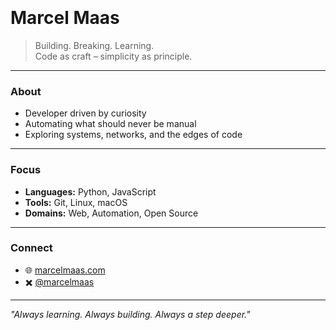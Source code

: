<p align="center">
  <img src="data:image/svg+xml;utf8,
  <svg xmlns='http://www.w3.org/2000/svg' width='500'>
    <image href='signature.jpg' width='500'/>
  </svg>" alt="M. Maas"/>
</p>

# Marcel Maas  

> Building. Breaking. Learning.  
> Code as craft – simplicity as principle.  

---

### About
- Developer driven by curiosity  
- Automating what should never be manual  
- Exploring systems, networks, and the edges of code  

---

### Focus
- **Languages:** Python, JavaScript  
- **Tools:** Git, Linux, macOS  
- **Domains:** Web, Automation, Open Source  

---

### Connect
- 🌐 [marcelmaas.com](https://www.marcelmaas.com)  
- ✖️ [@marcelmaas](https://x.com/marcelmaas)  

---

*"Always learning. Always building. Always a step deeper."*
